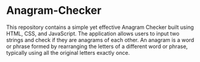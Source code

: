 # Anagram-Checker
This repository contains a simple yet effective Anagram Checker built using HTML, CSS, and JavaScript. The application allows users to input two strings and check if they are anagrams of each other. An anagram is a word or phrase formed by rearranging the letters of a different word or phrase, typically using all the original letters exactly once.
